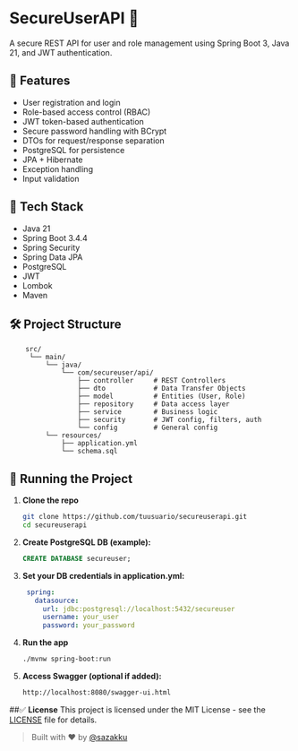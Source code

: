 # SecureUserAPI 🔐

A secure REST API for user and role management using Spring Boot 3, Java 21, and JWT authentication.

## 🚀 Features

- User registration and login
- Role-based access control (RBAC)
- JWT token-based authentication
- Secure password handling with BCrypt
- DTOs for request/response separation
- PostgreSQL for persistence
- JPA + Hibernate
- Exception handling
- Input validation

## 🧱 Tech Stack

- Java 21
- Spring Boot 3.4.4
- Spring Security
- Spring Data JPA
- PostgreSQL
- JWT
- Lombok
- Maven

## 🛠️ Project Structure

```text
    src/
     └── main/
         └── java/
             └── com/secureuser/api/
                 ├── controller     # REST Controllers
                 ├── dto            # Data Transfer Objects
                 ├── model          # Entities (User, Role)
                 ├── repository     # Data access layer
                 ├── service        # Business logic
                 ├── security       # JWT config, filters, auth
                 └── config         # General config
         └── resources/
             ├── application.yml
             └── schema.sql
```

## 🔧 Running the Project

1. **Clone the repo**
   ```bash
   git clone https://github.com/tuusuario/secureuserapi.git
   cd secureuserapi
2. **Create PostgreSQL DB (example):**

    ```sql
    CREATE DATABASE secureuser;
3. **Set your DB credentials in application.yml:**
   ```yaml
    spring:
      datasource:
        url: jdbc:postgresql://localhost:5432/secureuser
        username: your_user
        password: your_password
4. **Run the app**

    ```bash
    ./mvnw spring-boot:run
   
5. **Access Swagger (optional if added):**

    ```bash
    http://localhost:8080/swagger-ui.html

##✅ **License**
This project is licensed under the MIT License - see the [LICENSE](LICENSE) file for details.



> Built with ❤️ by [@sazakku](https://github.com/sazakku)